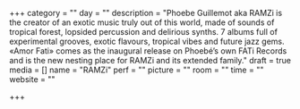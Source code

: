 +++
category = ""
day = ""
description = "Phoebe Guillemot aka RAMZi is the creator of an exotic music truly out of this world, made of sounds of tropical forest,  lopsided percussion and delirious synths. 7 albums full of experimental grooves, exotic flavours, tropical vibes and future jazz gems. «Amor Fati» comes as the inaugural release on Phoebé’s own FATi Records and is the new nesting place for RAMZi and its extended family."
draft = true
media = []
name = "RAMZi"
perf = ""
picture = ""
room = ""
time = ""
website = ""

+++
